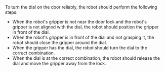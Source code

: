 To turn the dial on the door reliably, the robot should perform the following steps:
- When the robot's gripper is not near the door lock and the robot's gripper is not aligned with the dial, the robot should position the gripper in front of the dial.
- When the robot's gripper is in front of the dial and not grasping it, the robot should close the gripper around the dial.
- When the gripper has the dial, the robot should turn the dial to the correct combination.
- When the dial is at the correct combination, the robot should release the dial and move the gripper away from the lock.